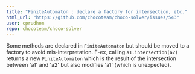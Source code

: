 ```yaml
---
title: "FiniteAutomaton : declare a factory for intersection, etc."
html_url: "https://github.com/chocoteam/choco-solver/issues/543"
user: cprudhom
repo: chocoteam/choco-solver
---
```


Some methods are declared in `FiniteAutomaton` but should be moved to a factory to avoid mis-interpretation.
F-ex, calling `a1.intersection(a2)` returns a new `FiniteAutomaton` which is the result of the intersection between 'a1' and 'a2' but also modifies 'a1' (which is unexpected).